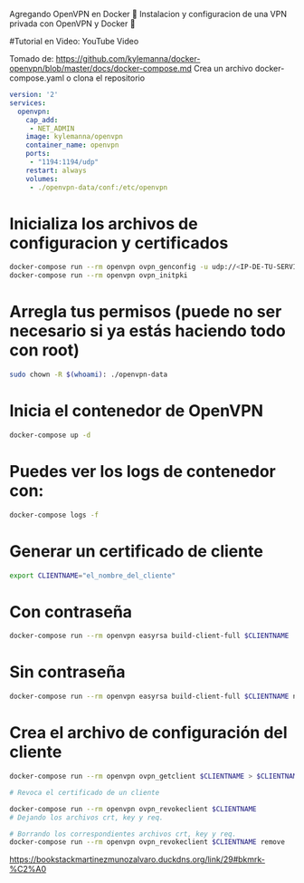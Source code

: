 Agregando OpenVPN en Docker 🐳
Instalacion y configuracion de una VPN privada con OpenVPN y Docker 🐳 

#Tutorial en Video: YouTube Video

Tomado de: https://github.com/kylemanna/docker-openvpn/blob/master/docs/docker-compose.md
Crea un archivo docker-compose.yaml o clona el repositorio

```yaml 
version: '2'
services:
  openvpn:
    cap_add:
     - NET_ADMIN
    image: kylemanna/openvpn
    container_name: openvpn
    ports:
     - "1194:1194/udp"
    restart: always
    volumes:
     - ./openvpn-data/conf:/etc/openvpn
```

# Inicializa los archivos de configuracion y certificados

```bash
docker-compose run --rm openvpn ovpn_genconfig -u udp://<IP-DE-TU-SERVIDOR>
docker-compose run --rm openvpn ovpn_initpki
```
# Arregla tus permisos (puede no ser necesario si ya estás haciendo todo con root)

```bash
sudo chown -R $(whoami): ./openvpn-data
```

# Inicia el contenedor de OpenVPN

```bash
docker-compose up -d
```

# Puedes ver los logs de contenedor con:
 
```bash
docker-compose logs -f
```

# Generar un certificado de cliente

```bash
export CLIENTNAME="el_nombre_del_cliente"
```

# Con contraseña

```bash
docker-compose run --rm openvpn easyrsa build-client-full $CLIENTNAME
```

# Sin contraseña

```bash
docker-compose run --rm openvpn easyrsa build-client-full $CLIENTNAME nopass
```

# Crea el archivo de configuración del cliente

```bash
docker-compose run --rm openvpn ovpn_getclient $CLIENTNAME > $CLIENTNAME.ovpn
```

```bash
# Revoca el certificado de un cliente

docker-compose run --rm openvpn ovpn_revokeclient $CLIENTNAME
# Dejando los archivos crt, key y req.

# Borrando los correspondientes archivos crt, key y req.
docker-compose run --rm openvpn ovpn_revokeclient $CLIENTNAME remove
```

https://bookstackmartinezmunozalvaro.duckdns.org/link/29#bkmrk-%C2%A0
 
 